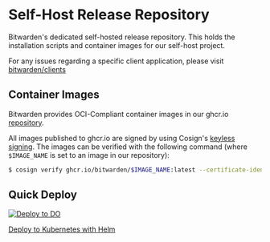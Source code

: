 # Self-Host Release Repository
Bitwarden's dedicated self-hosted release repository. This holds the installation scripts and container images for our self-host project.

For any issues regarding a specific client application, please visit [bitwarden/clients](https://github.com/bitwarden/clients)

## Container Images
Bitwarden provides OCI-Compliant container images in our ghcr.io [repository](https://github.com/orgs/bitwarden/packages?repo_name=self-host).

All images published to ghcr.io are
signed by using Cosign's [keyless signing](https://docs.sigstore.dev/cosign/signing/overview/). The images can be
verified with the following command (where `$IMAGE_NAME` is set to an image in our repository):
```sh
$ cosign verify ghcr.io/bitwarden/$IMAGE_NAME:latest --certificate-identity-regexp="https://github\.com/bitwarden/self-host/\.github/workflows/release\.yml@.*" --certificate-oidc-issuer="https://token.actions.githubusercontent.com"
```

## Quick Deploy
[![Deploy to DO](https://www.deploytodo.com/do-btn-blue.svg)](https://marketplace.digitalocean.com/apps/bitwarden?action=deploy)

[Deploy to Kubernetes with Helm](https://github.com/bitwarden/helm-charts/blob/main/charts/self-host/README.md)


